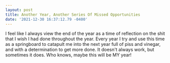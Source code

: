 ```yaml
--- 
layout: post 
title: Another Year, Another Series Of Missed Opportunities 
date: '2021-12-30 16:37:12.79 -0400' 
--- 
```

I feel like I always view the end of the year as a time of reflection on the shit that I wish I had done 
throughout the year. Every year I try and use this time as a springboard to catapult me into the next year full 
of piss and vinegar, and with a determination to get more done. It doesn't always work, but sometimes it does. 
Who knows, maybe this will be MY year!
